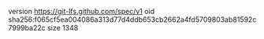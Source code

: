 version https://git-lfs.github.com/spec/v1
oid sha256:f065cf5ea004086a313d77d4ddb653cb2662a4fd5709803ab81592c7999ba22c
size 1348
